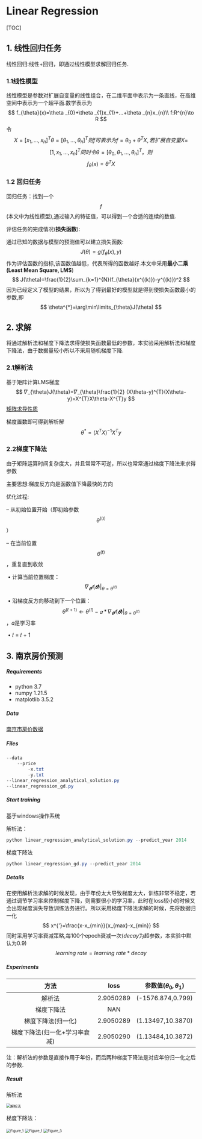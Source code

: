 # Linear Regression 

[TOC]

## 1. 线性回归任务

线性回归:线性+回归，即通过线性模型求解回归任务.

###  1.1线性模型

  线性模型是参数对扩展自变量的线性组合，在二维平面中表示为一条直线，在高维空间中表示为一个超平面.数学表示为
$$
f_{\theta}(x)=\theta _{0}+\theta _{1}x_{1}+...+\theta _{n}x_{n}\\
f:R^{n}\to R
$$
令$$ X=[x_{1},...,x_{n}]^{T} \theta=[\theta_{1},...,\theta_{n}]^{T} 则 f可表示为f=\theta_{0}+\theta^{T}X,若扩展自变量X=$$ $$[1,x_{1},...,x_{n}]^{T} 同时令\theta=[\theta_{0},\theta_{1},...,\theta_{n}]^{T}，则$$
$$
f_{\theta}(x)=\theta^{T}X
$$


### 1.2 回归任务

回归任务：找到一个$$f$$(本文中为线性模型),通过输入的特征值，可以得到一个合适的连续的数值.

评估任务的完成情况(**损失函数**):

通过已知的数据与模型的预测值可以建立损失函数:$$J(\theta)=g(f_{\theta}(x),y)$$作为评估函数的指标,该函数值越低，代表所得的函数越好.本文中采用**最小二乘(Least Mean Square, LMS**)
$$
J(\theta)=\frac{1}{2}\sum_{k=1}^{N}(f_{\theta}(x^{(k)})-y^{(k)})^2
$$
因为已经定义了模型的结果，所以为了得到最好的模型就是得到使损失函数最小的参数,即
$$
\theta^{*}=\arg\min\limits_{\theta}J(\theta)
$$

## 2. 求解

将通过解析法和梯度下降法求得使损失函数最低的参数，本实验采用解析法和梯度下降法，由于数据量较小所以不采用随机梯度下降.

### 2.1解析法

基于矩阵计算LMS梯度
$$
𝛻_{\theta}J(\theta)=𝛻_{\theta}\frac{1}{2}
(X\theta-y)^{T}(X\theta-y)=X^{T}X\theta-X^{T}y
$$
[矩阵求导性质](https://en.wikipedia.org/wiki/Matrix_calculus)

梯度置数即可得到解析解
$$
\theta^{*}=(X^{T}X)^{-1}X^{T}y
$$

### 2.2梯度下降法

由于矩阵运算时间复杂度大，并且常常不可逆，所以也常常通过梯度下降法来求得参数

主要思想:梯度反方向是函数值下降最快的方向

优化过程:

– 从初始位置开始（即初始参数$$\theta^{(0)}$$） 

– 在当前位置$$\theta^{(t)}$$，重复直到收敛

​		• 计算当前位置梯度：$$𝛻_{𝜽}𝑓(𝜽)|_{\theta=\theta^{(t)}}$$

​		• 沿梯度反方向移动到下一个位置：$$\theta^{(t+1)}\leftarrow\theta^{(t)}-𝛼*𝛻_{𝜽}𝑓(𝜽)|_{\theta=\theta^{(t)}}$$ ，𝛼是学习率

​		• 𝑡 = 𝑡 + 1

## 3. 南京房价预测

##### Requirements

* python 3.7
* numpy 1.21.5
* matplotlib 3.5.2

##### Data

[南京市房价数据](http://www.nustm.cn/member/rxia/ml/data/Price.zip)

##### Files

```java
--data
    --price
    	-x.txt
    	-y.txt
--linear_regression_analytical_solution.py
--linear_regression_gd.py
```

##### Start training

基于windows操作系统

解析法：

```powershell
python linear_regression_analytical_solution.py --predict_year 2014
```

梯度下降法

```powershell
python linear_regression_gd.py --predict_year 2014
```

##### Details

在使用解析法求解的时候发现，由于年份太大导致梯度太大，训练非常不稳定，若通过调节学习率来控制梯度下降，则需要很小的学习率，此时在loss较小的时候又会出现梯度消失导致训练法务进行。所以采用梯度下降法求解的时候，先将数据归一化
$$
x^{'}=\frac{x-x_{min}}{x_{max}-x_{min}}
$$
同时采用学习率衰减策略,每100个epoch衰减一次($decay$为超参数，本实验中默认为0.9)
$$
learning\ rate=learning\ rate *decay
$$

##### Experiments

|             方法              |   loss    | 参数值($\theta_{0},\theta_{1}$) |
| :---------------------------: | :-------: | :-----------------------------: |
|            解析法             | 2.9050289 |        (-1576.874,0.799)        |
|          梯度下降法           |    NAN    |                                 |
|      梯度下降法(归一化)       | 2.9050289 |        (1.13497,10.3870)        |
| 梯度下降法(归一化+学习率衰减) | 2.9050290 |        (1.13484,10.3872)        |

注：解析法的参数是直接作用于年份，而后两种梯度下降法是对应年份归一化之后的参数.

##### Result

解析法



<img src="Figure_4.png" title="解析法预测" alt="解析法" style="zoom:67%;" />

梯度下降法：





<img src="Figure_1.png" alt="Figure_1" style="zoom:67%;" />



<img src="Figure_2.png" alt="Figure_1" style="zoom:67%;" />

<img src="Figure_3.png" alt="Figure_3" style="zoom:67%;" />
